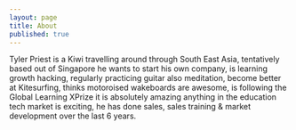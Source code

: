```yaml
---
layout: page
title: About
published: true
---
```


Tyler Priest is a Kiwi travelling around through South East Asia, tentatively based out of Singapore he wants to start his own company, is learning growth hacking, regularly practicing guitar also meditation, become better at Kitesurfing, thinks motoroised wakeboards are awesome, is following the Global Learning XPrize it is absolutely amazing anything in the education tech market is exciting, he has done sales, sales training & market development over the last 6 years.

